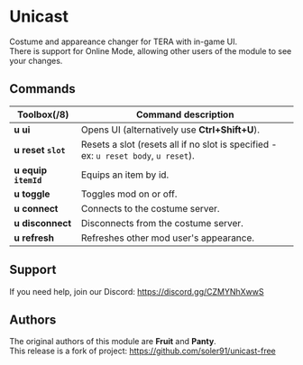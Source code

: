 # Unicast

Costume and appareance changer for TERA with in-game UI.   
There is support for Online Mode, allowing other users of the module to see your changes.

## Commands

Toolbox(/8) | Command description
--- | ---
**u ui** | Opens UI (alternatively use **Ctrl+Shift+U**).
**u reset `slot`** | Resets a slot (resets all if no slot is specified - ex: `u reset body`, `u reset`).
**u equip `itemId`** | Equips an item by id.
**u toggle** | Toggles mod on or off.
**u connect** | Connects to the costume server.
**u disconnect** | Disconnects from the costume server.
**u refresh** | Refreshes other mod user's appearance.

## Support

If you need help, join our Discord: https://discord.gg/CZMYNhXwwS

## Authors

The original authors of this module are **Fruit** and **Panty**.   
This release is a fork of project: https://github.com/soler91/unicast-free
